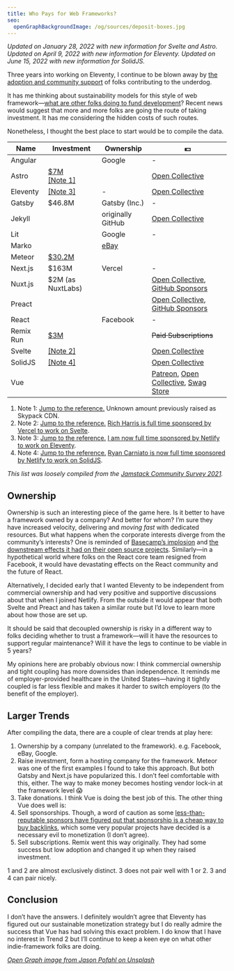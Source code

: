 ```yaml
---
title: Who Pays for Web Frameworks?
seo:
  openGraphBackgroundImage: /og/sources/deposit-boxes.jpg
---
```

_Updated on January 28, 2022 with new information for Svelte and Astro._
_Updated on April 9, 2022 with new information for Eleventy._
_Updated on June 15, 2022 with new information for SolidJS._

Three years into working on Eleventy, I continue to be blown away by [the adoption and community support](https://www.11ty.dev/blog/jamstack-survey-2021/) of folks contributing to the underdog.

It has me thinking about sustainability models for this style of web framework—[what are other folks doing to fund development](https://twitter.com/zachleat/status/1447940347384971275)? Recent news would suggest that more and more folks are going the route of taking investment. It has me considering the hidden costs of such routes.

Nonetheless, I thought the best place to start would be to compile the data.

<table>
  <thead>
    <tr>
      <th>Name</th>
      <th>Investment</th>
      <th>Ownership</th>
      <th>💵</th>
    </tr>
  </thead>
  <tbody>
    <tr>
      <td>Angular</td>
      <td></td>
      <td>Google</td>
      <td>-</td>
    </tr>
    <tr>
      <td>Astro</td>
      <td><a href="https://astro.build/blog/the-astro-technology-company/">$7M</a><br><a href="#subnote-1" id="link-subnote-1">[Note 1]</a></td>
      <td></td>
      <td><a href="https://opencollective.com/astrodotbuild">Open Collective</a></td>
    </tr>
    <tr>
      <td>Eleventy</td>
      <td><a href="#subnote-3" id="link-subnote-3">[Note 3]</a></td>
      <td>-</td>
      <td><a href="https://opencollective.com/11ty">Open Collective</a></td>
    </tr>
    <tr>
      <td>Gatsby</td>
      <td>$46.8M</td>
      <td>Gatsby (Inc.)</td>
      <td>-</td>
    </tr>
    <tr>
      <td>Jekyll</td>
      <td></td>
      <td>originally GitHub</td>
      <td><a href="https://opencollective.com/jekyll">Open Collective</a></td>
    </tr>
    <tr>
      <td>Lit</td>
      <td></td>
      <td>Google</td>
      <td>-</td>
    </tr>
    <tr>
      <td>Marko</td>
      <td></td>
      <td><a href="https://github.com/eBay">eBay</a></td>
      <td></td>
    </tr>
    <tr>
      <td>Meteor</td>
      <td><a href="https://en.wikipedia.org/wiki/Meteor_(web_framework)">$30.2M</a></td>
      <td></td>
      <td></td>
    </tr>
    <tr>
      <td>Next.js</td>
      <td>$163M</td>
      <td>Vercel</td>
      <td>-</td>
    </tr>
    <tr>
      <td>Nuxt.js</td>
      <td>$2M (as NuxtLabs)</td>
      <td></td>
      <td><a href="https://opencollective.com/nuxtjs">Open Collective</a>, <a href="https://github.com/sponsors/nuxt">GitHub Sponsors</a></td>
    </tr>
    <tr>
      <td>Preact</td>
      <td></td>
      <td></td>
      <td><a href="https://opencollective.com/preact">Open Collective</a>, <a href="https://github.com/sponsors/preactjs">GitHub Sponsors</a></td>
    </tr>
    <tr>
      <td>React</td>
      <td></td>
      <td>Facebook</td>
      <td>-</td>
    </tr>
    <tr>
      <td>Remix Run</td>
      <td><a href="https://remix.run/blog/seed-funding-for-remix">$3M</a></td>
      <td></td>
      <td><del>Paid Subscriptions</del></td>
    </tr>
    <tr>
      <td>Svelte</td>
      <td><a href="#subnote-2" id="link-subnote-2">[Note 2]</a></td>
      <td></td>
      <td><a href="https://opencollective.com/svelte">Open Collective</a></td>
    </tr>
    <tr>
      <td>SolidJS</td>
      <td><a href="#subnote-4" id="link-subnote-4">[Note 4]</a></td>
      <td></td>
      <td><a href="https://opencollective.com/solid">Open Collective</a></td>
    </tr>
    <tr>
      <td>Vue</td>
      <td></td>
      <td></td>
      <td><a href="https://www.patreon.com/evanyou">Patreon</a>, <a href="https://opencollective.com/vuejs">Open Collective</a>, <a href="https://vue.threadless.com/">Swag Store</a></td>
    </tr>
  </tbody>
</table>

<ol class="notes">
  <li class="notes_note">Note 1: <a id="subnote-1" href="#link-subnote-1" class="notes_linkback">Jump to the reference.</a> Unknown amount previously raised as Skypack CDN.</li>
  <li class="notes_note">Note 2: <a id="subnote-2" href="#link-subnote-2" class="notes_linkback">Jump to the reference.</a> <a href="https://vercel.com/blog/vercel-welcomes-rich-harris-creator-of-svelte">Rich Harris is full time sponsored by Vercel to work on Svelte</a>.</li>
  <li class="notes_note">Note 3: <a id="subnote-3" href="#link-subnote-3" class="notes_linkback">Jump to the reference.</a> <a href="https://www.zachleat.com/web/eleventy-oss/">I am now full time sponsored by Netlify to work on Eleventy</a>.</li>
  <li class="notes_note">Note 4: <a id="subnote-4" href="#link-subnote-4" class="notes_linkback">Jump to the reference.</a> <a href="https://dev.to/ryansolid/when-netlify-asks-you-to-full-time-oss-you-say-yes-5ccf">Ryan Carniato is now full time sponsored by Netlify to work on SolidJS</a>.</li>
</ol>

_This list was loosely compiled from the [Jamstack Community Survey 2021](https://jamstack.org/survey/2021/#choices-frameworks)._

## Ownership

Ownership is such an interesting piece of the game here. Is it better to have a framework owned by a company? And better for whom? I’m sure they have increased velocity, delivering and <em>moving fast</em> with dedicated resources. But what happens when the corporate interests diverge from the community’s interests? One is reminded of [Basecamp’s implosion](https://www.theverge.com/2021/5/3/22418208/basecamp-all-hands-meeting-employee-resignations-buyouts-implosion) and [the downstream effects it had on their open source projects](https://twitter.com/sstephenson/status/1388146131377528832). Similarly—in a hypothetical world where folks on the React core team resigned from Facebook, it would have devastating effects on the React community and the future of React.

Alternatively, I decided early that I wanted Eleventy to be independent from commercial ownership and had very positive and supportive discussions about that when I joined Netlify. From the outside it would appear that both Svelte and Preact and has taken a similar route but I’d love to learn more about how those are set up.

It should be said that decoupled ownership is risky in a different way to folks deciding whether to trust a framework—will it have the resources to support regular maintenance? Will it have the legs to continue to be viable in 5 years?

My opinions here are probably obvious now: I think commercial ownership and tight coupling has more downsides than independence. It reminds me of employer-provided healthcare in the United States—having it tightly coupled is far less flexible and makes it harder to switch employers (to the benefit of the employer).

## Larger Trends

After compiling the data, there are a couple of clear trends at play here:

1. Ownership by a company (unrelated to the framework). e.g. Facebook, eBay, Google.
2. Raise investment, form a hosting company for the framework. Meteor was one of the first examples I found to take this approach. But both Gatsby and Next.js have popularized this. I don’t feel comfortable with this, either. The way to make money becomes hosting vendor lock-in at the framework level 😱
3. Take donations. I think Vue is doing the best job of this. The other thing Vue does well is:
4. Sell sponsorships. Though, a word of caution as some [less-than-reputable sponsors have figured out that sponsorship is a cheap way to buy backlinks](https://twitter.com/zachleat/status/1295370536600707078), which some very popular projects have decided is a necessary evil to monetization (I don’t agree). <!--Babel, Jest, Bower, and Socket.io -->
5. Sell subscriptions. Remix went this way originally. They had some success but low adoption and changed it up when they raised investment.

1 and 2 are almost exclusively distinct. 3 does not pair well with 1 or 2. 3 and 4 can pair nicely.

## Conclusion

I don’t have the answers. I definitely wouldn’t agree that Eleventy has figured out our sustainable monetization strategy but I do really admire the success that Vue has had solving this exact problem. I do know that I have no interest in Trend 2 but I’ll continue to keep a keen eye on what other indie-framework folks are doing.


_[Open Graph image from Jason Pofahl on Unsplash](https://unsplash.com/photos/6AQY7pO1lS0)_
